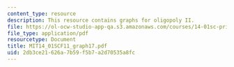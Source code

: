 ```yaml
---
content_type: resource
description: This resource contains graphs for oligopoly II.
file: https://ol-ocw-studio-app-qa.s3.amazonaws.com/courses/14-01sc-principles-of-microeconomics-fall-2011/2db3ce21626a7b59f5b7a2d70535a8fc_MIT14_01SCF11_graph17.pdf
file_type: application/pdf
resourcetype: Document
title: MIT14_01SCF11_graph17.pdf
uid: 2db3ce21-626a-7b59-f5b7-a2d70535a8fc
---
```


